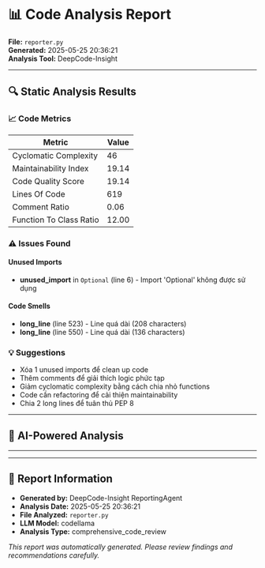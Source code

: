 # 📊 Code Analysis Report

**File:** `reporter.py`  
**Generated:** 2025-05-25 20:36:21  
**Analysis Tool:** DeepCode-Insight  

---

## 🔍 Static Analysis Results

### 📈 Code Metrics

| Metric | Value |
|--------|-------|
| Cyclomatic Complexity | 46 |
| Maintainability Index | 19.14 |
| Code Quality Score | 19.14 |
| Lines Of Code | 619 |
| Comment Ratio | 0.06 |
| Function To Class Ratio | 12.00 |


### ⚠️ Issues Found

#### Unused Imports

- **unused_import** in `Optional` (line 6) - Import 'Optional' không được sử dụng

#### Code Smells

- **long_line** (line 523) - Line quá dài (208 characters)
- **long_line** (line 550) - Line quá dài (136 characters)

### 💡 Suggestions

- Xóa 1 unused imports để clean up code
- Thêm comments để giải thích logic phức tạp
- Giảm cyclomatic complexity bằng cách chia nhỏ functions
- Code cần refactoring để cải thiện maintainability
- Chia 2 long lines để tuân thủ PEP 8

---

## 🤖 AI-Powered Analysis

---

---

## 📝 Report Information

- **Generated by:** DeepCode-Insight ReportingAgent
- **Analysis Date:** 2025-05-25 20:36:21
- **File Analyzed:** `reporter.py`
- **LLM Model:** codellama
- **Analysis Type:** comprehensive_code_review

*This report was automatically generated. Please review findings and recommendations carefully.*